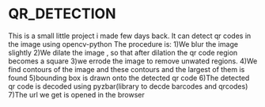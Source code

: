 # QR_DETECTION
This is a small little project i made few days back.
It can detect qr codes in the image using opencv-python
The procedure is:
1)We blur the image slightly
2)We dilate the image  , so that after dilation the qr code region becomes a square
3)we errode the image to remove unwated regions.
4)We find contours of the image and these contours and the largest of them is found
5)bounding box is drawn onto the detected qr code
6)The detected qr code is decoded using pyzbar(library to decde barcodes and qrcodes)
7)The url we get is opened in the browser

